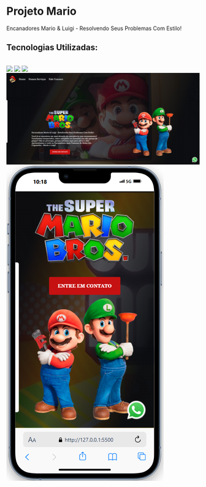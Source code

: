 <h1>Projeto Mario </h1>
<p>Encanadores Mario & Luigi - Resolvendo Seus Problemas Com Estilo!</p>

<h2>Tecnologias Utilizadas:</h2>
<br>
<img src="https://img.shields.io/badge/HTML5-E34F26?style=for-the-badge&logo=html5&logoColor=white">
<img src="https://img.shields.io/badge/CSS3-1572B6?style=for-the-badge&logo=css3&logoColor=white">
<img src="https://img.shields.io/badge/JavaScript-F7DF1E?style=for-the-badge&logo=javascript&logoColor=black">
<br>

<img src="https://github.com/matheusdiass1/Projeto-Mario/blob/main/assets/Site-Mario-Pronto.png?raw=true">
<br>
<img src="https://github.com/matheusdiass1/Projeto-Mario/blob/main/assets/Site-Mario-Mobile.png?raw=true">

